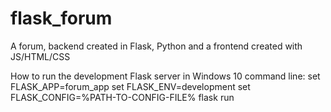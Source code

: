 # flask_forum

A forum, backend created in Flask, Python and a frontend created with JS/HTML/CSS


How to run the development Flask server in Windows 10 command line:
set FLASK_APP=forum_app
set FLASK_ENV=development
set FLASK_CONFIG=%PATH-TO-CONFIG-FILE%
flask run
